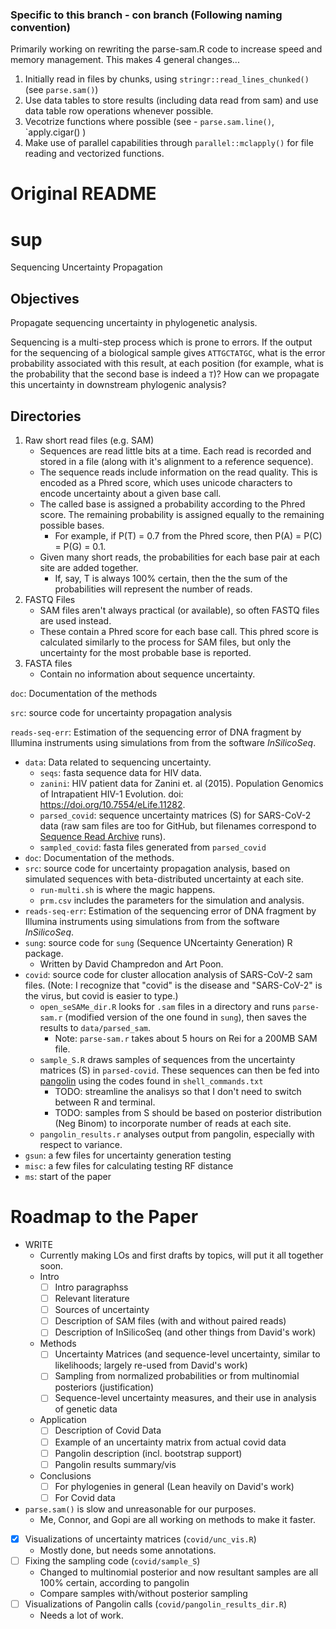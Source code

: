 ### Specific to this branch - con branch (Following naming convention)
Primarily working on rewriting the parse-sam.R code to increase speed and memory management. This makes 4 general changes... 
1. Initially read in files by chunks, using `stringr::read_lines_chunked()` (see `parse.sam()`)
2. Use data tables to store results (including data read from sam) and use data table row operations whenever possible.
3. Vecotrize functions where possible (see - `parse.sam.line()`, `apply.cigar() )
4. Make use of parallel capabilities through `parallel::mclapply()` for file reading and vectorized functions.

# Original README
# sup
Sequencing Uncertainty Propagation

## Objectives

Propagate sequencing uncertainty in phylogenetic analysis.

Sequencing is a multi-step process which is prone to errors. If the output for the sequencing of a biological sample gives `ATTGCTATGC`, what is the error probability associated with this result, at each position (for example, what is the probability that the second base is indeed a `T`)? How can we propagate this uncertainty in downstream phylogenic analysis?

## Directories


1. Raw short read files (e.g. SAM)
    - Sequences are read little bits at a time. Each read is recorded and stored in a file (along with it's alignment to a reference sequence).
    - The sequence reads include information on the read quality. This is encoded as a Phred score, which uses unicode characters to encode uncertainty about a given base call.
    - The called base is assigned a probability according to the Phred score. The remaining probability is assigned equally to the remaining possible bases.
        - For example, if P(T) = 0.7 from the Phred score, then P(A) = P(C) = P(G) = 0.1.
    - Given many short reads, the probabilities for each base pair at each site are added together.
        - If, say, T is always 100% certain, then the the sum of the probabilities will represent the number of reads.
2. FASTQ Files
    - SAM files aren't always practical (or available), so often FASTQ files are used instead.
    - These contain a Phred score for each base call. This phred score is calculated similarly to the process for SAM files, but only the uncertainty for the most probable base is reported.
3. FASTA files
    - Contain no information about sequence uncertainty.


`doc`: Documentation of the methods

`src`: source code for uncertainty propagation analysis

`reads-seq-err`: Estimation of the sequencing error of DNA fragment by Illumina instruments using simulations from from the software *InSilicoSeq*.

- `data`: Data related to sequencing uncertainty.
    - `seqs`: fasta sequence data for HIV data.
    - `zanini`: HIV patient data for Zanini et. al (2015). Population Genomics of Intrapatient HIV-1 Evolution. doi: https://doi.org/10.7554/eLife.11282.
    - `parsed_covid`: sequence uncertainty matrices (S) for SARS-CoV-2 data (raw sam files are too for GitHub, but filenames correspond to [Sequence Read Archive](https://www.ncbi.nlm.nih.gov/sra) runs).
    - `sampled_covid`: fasta files generated from `parsed_covid`
- `doc`: Documentation of the methods.
- `src`: source code for uncertainty propagation analysis, based on simulated sequences with beta-distributed uncertainty at each site.
    - `run-multi.sh` is where the magic happens.
    - `prm.csv` includes the parameters for the simulation and analysis.
- `reads-seq-err`: Estimation of the sequencing error of DNA fragment by Illumina instruments using simulations from from the software *InSilicoSeq*.
- `sung`: source code for `sung` (Sequence UNcertainty Generation) R package.
    - Written by David Champredon and Art Poon.
- `covid`: source code for cluster allocation analysis of SARS-CoV-2 sam files. (Note: I recognize that "covid" is the disease and "SARS-CoV-2" is the virus, but covid is easier to type.)
    - `open_seSAMe_dir.R` looks for `.sam` files in a directory and runs `parse-sam.r` (modified version of the one found in `sung`), then saves the results to `data/parsed_sam`.
        - Note: `parse-sam.r` takes about 5 hours on Rei for a 200MB SAM file.
    - `sample_S.R` draws samples of sequences from the uncertainty matrices (S) in `parsed-covid`. These sequences can then be fed into [pangolin](https://github.com/cov-lineages/pangolin) using the codes found in `shell_commands.txt`
        - TODO: streamline the analisys so that I don't need to switch between R and terminal.
        - TODO: samples from S should be based on posterior distribution (Neg Binom) to incorporate number of reads at each site.
    - `pangolin_results.r` analyses output from pangolin, especially with respect to variance.
- `gsun`: a few files for uncertainty generation testing
- `misc`: a few files for calculating testing RF distance
- `ms`: start of the paper

# Roadmap to the Paper

- WRITE
    - Currently making LOs and first drafts by topics, will put it all together soon.
    - Intro
        - [ ] Intro paragraphss
        - [ ] Relevant literature
        - [ ] Sources of uncertainty
        - [ ] Description of SAM files (with and without paired reads)
        - [ ] Description of InSilicoSeq (and other things from David's work)
    - Methods
        - [ ] Uncertainty Matrices (and sequence-level uncertainty, similar to likelihoods; largely re-used from David's work)
        - [ ] Sampling from normalized probabilities or from multinomial posteriors (justification)
        - [ ] Sequence-level uncertainty measures, and their use in analysis of genetic data
    - Application
        - [ ] Description of Covid Data
        - [ ] Example of an uncertainty matrix from actual covid data
        - [ ] Pangolin description (incl. bootstrap support)
        - [ ] Pangolin results summary/vis
    - Conclusions
        - [ ] For phylogenies in general (Lean heavily on David's work)
        - [ ] For Covid data
- `parse.sam()` is slow and unreasonable for our purposes. 
    - Me, Connor, and Gopi are all working on methods to make it faster. 
- [x] Visualizations of uncertainty matrices (`covid/unc_vis.R`)
    - Mostly done, but needs some annotations.
- [ ] Fixing the sampling code (`covid/sample_S`)
    - Changed to multinomial posterior and now resultant samples are all 100% certain, according to pangolin
    - Compare samples with/without posterior sampling
- [ ] Visualizations of Pangolin calls (`covid/pangolin_results_dir.R`)
    - Needs a lot of work.






